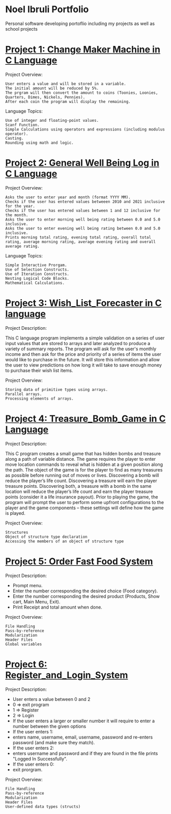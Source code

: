 # Noel Ibruli Portfolio
Personal software developing portoflio including my projects as well as school projects 



# [Project 1: Change Maker Machine in C Language](https://github.com/NoelIbruli/Change_Maker_Machine_Noel) 


Project Overview:

    User enters a value and will be stored in a variable.
    The initial amount will be reduced by 5%.
    The prgram will then convert the amount to coins (Toonies, Loonies, Quarters, Dimes, Nickels, Pennies).
    After each coin the program will display the remaining.

Language Topics:

    Use of integer and floating-point values.
    Scanf Function.
    Simple Calculations using operators and expressions (including modulus operator).
    Casting.
    Rounding using math and logic.


# [Project 2: General Well Being Log in C Language](https://github.com/NoelIbruli/Well_Being_Log_Noel)

Project Overview:

    Asks the user to enter year and month (format YYYY MM).
    Checks if the user has entered values betweeen 2010 and 2021 inclusive for the year.
    Checks if the user has entered values between 1 and 12 inclusive for the month.
    Asks the user to enter morning well being rating between 0.0 and 5.0 inclusive.
    Asks the user to enter evening well being rating between 0.0 and 5.0 inclusive.
    Prints morning total rating, evening total rating, overall total rating, average morning rating, average evening rating and overall average rating.

Language Topics:

    Simple Interactive Prorgam.
    Use of Selection Constructs.
    Use of Iteration Constructs.
    Nesting Logical Code Blocks.
    Mathematical Calculations.


# [Project 3: Wish_List_Forecaster in C language](https://github.com/NoelIbruli/Wish_List_Forecaster)

Project Description:

This C language program implements a simple validation on a series of user input values that are stored to arrays and later analyzed to produce a variety of summary reports. The program will ask for the user's monthly income and then ask for the price and priority of a series of items the user would like to purchase in the future. It will store this information and allow the user to view predictions on how long it will take to save enough money to purchase their wish list items.

Project Overview:

    Storing data of primitive types using arrays.
    Parallel arrays.
    Processing elements of arrays.


# [Project 4: Treasure_Bomb_Game in C Language](https://github.com/NoelIbruli/Treasure_Bomb_Game) 

Project Description:

This C program creates a small game that has hidden bombs and treasure along a path of variable distance. The game requires the player to enter move location commands to reveal what is hidden at a given position along the path. The object of the game is for the player to find as many treasures as possible before running out of moves or lives. Discovering a bomb will reduce the player’s life count. Discovering a treasure will earn the player treasure points. Discovering both, a treasure with a bomb in the same location will reduce the player’s life count and earn the player treasure points (consider it a life insurance payout). Prior to playing the game, the program will prompt the user to perform some upfront configurations to the player and the game components – these settings will define how the game is played.

Project Overview:

    Structures
    Object of structure type declaration
    Accessing the members of an object of structure type


# [Project 5: Order Fast Food System](https://github.com/NoelIbruli/Online-Order-Fast-Food)

Project Description:

* Prompt menu.
* Enter the number corresponding the desired choice (Food category).
* Enter the number corresponding the desired product (Products, Show cart, Main Menu, Exit).
* Print Receipt and total amount when done.

Project Overview:

    File Handling
    Pass-by-reference
    Modularization
    Header Files
    Global variables

    
# [Project 6: Register_and_Login_System](https://github.com/NoelIbruli/Register_and_Login_System)

Project Description: 

* User enters a value between 0 and 2
* 0 => exit program
* 1 => Register
* 2 => Login
* If the user enters a larger or smaller number it will require to enter a number between the given options
* If the user enters 1:
*   enters name, username, email, username, password and re-enters password (and make sure they match).
* If the user enters 2:
*   enters username and password and if they are found in the file prints "Logged In Successfully".
* If the user enters 0:
*   exit prorgram.

Project Overview:

    File Handling
    Pass-by-reference
    Modularization
    Header Files
    User-defined data types (structs)
